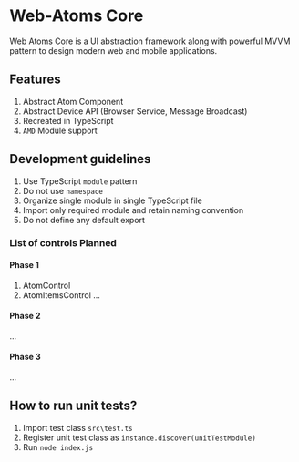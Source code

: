 # Web-Atoms Core
Web Atoms Core is a UI abstraction framework along with powerful MVVM pattern to design modern web and mobile applications.

## Features
1. Abstract Atom Component
2. Abstract Device API (Browser Service, Message Broadcast)
3. Recreated in TypeScript
4. `AMD` Module support

## Development guidelines
1. Use TypeScript `module` pattern
2. Do not use `namespace`
3. Organize single module in single TypeScript file
4. Import only required module and retain naming convention
5. Do not define any default export


### List of controls Planned

#### Phase 1
1. AtomControl
2. AtomItemsControl
...

#### Phase 2
...

#### Phase 3 
...


## How to run unit tests?

1. Import test class `src\test.ts`
2. Register unit test class as `instance.discover(unitTestModule)`
3. Run `node index.js`

